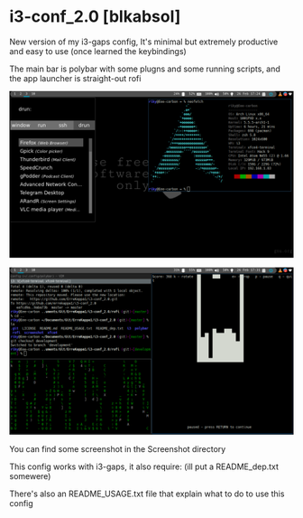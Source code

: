 # i3-conf_2.0 [blkabsol]

New version of my i3-gaps config, It's minimal but extremely productive and easy to use (once learned the keybindings)

The main bar is polybar with some plugns and some running scripts, and the app launcher is straight-out rofi

![Some windows in tiling mode](https://github.com/ErreKappa1/i3-conf_2.0/blob/development/screenshot/new/Screenshot%20from%202020-02-26%2017-24-08.png)

![Some windows in tiling mode](https://github.com/ErreKappa1/i3-conf_2.0/blob/development/screenshot/new/Screenshot%20from%202020-02-26%2017-31-42.png)

You can find some screenshot in the Screenshot directory

This config works with i3-gaps, it also require: (ill put a README_dep.txt somewere)

There's also an README_USAGE.txt file that explain what to do to use this config



